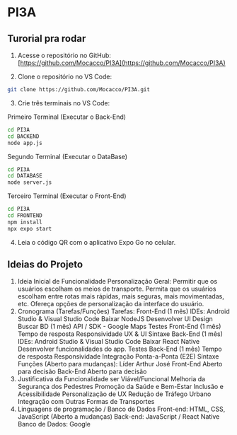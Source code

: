 # PI3A

## Turorial pra rodar

1. Acesse o repositório no GitHub:  
[https://github.com/Mocacco/PI3A](https://github.com/Mocacco/PI3A)

2. Clone o repositório no VS Code:
```bash
git clone https://github.com/Mocacco/PI3A.git
```

3. Crie três terminais no VS Code:

Primeiro Terminal (Executar o Back-End)
```bash
cd PI3A
cd BACKEND
node app.js
```

Segundo Terminal (Executar o DataBase)
```bash
cd PI3A
cd DATABASE
node server.js
```

Terceiro Terminal (Executar o Front-End)
```bash
cd PI3A
cd FRONTEND
npm install
npx expo start
```

4. Leia o código QR com o aplicativo Expo Go no celular.

## Ideias do Projeto

1. Ideia Inicial de Funcionalidade
Personalização Geral:
Permitir que os usuários escolham os meios de transporte.
Permita que os usuários escolham entre rotas mais rápidas, mais seguras, mais movimentadas, etc.
Ofereça opções de personalização da interface do usuário.
2. Cronograma (Tarefas/Funções)
Tarefas:
Front-End (1 mês)
IDEs: Android Studio & Visual Studio Code
Baixar NodeJS
Desenvolver UI Design
Buscar BD (1 mês)
API / SDK - Google Maps
Testes Front-End (1 mês)
Tempo de resposta
Responsividade
UX & UI
Sintaxe
Back-End (1 mês)
IDEs: Android Studio & Visual Studio Code
Baixar React Native
Desenvolver funcionalidades do app.
Testes Back-End (1 mês)
Tempo de resposta
Responsividade
Integração
Ponta-a-Ponta (E2E)
Sintaxe
Funções (Aberto para mudanças):
Líder
Arthur José
Front-End
Aberto para decisão
Back-End
Aberto para decisão
3. Justificativa da Funcionalidade ser Viável/Funcional
Melhoria da Segurança dos Pedestres
Promoção da Saúde e Bem-Estar
Inclusão e Acessibilidade
Personalização de UX
Redução de Tráfego Urbano
Integração com Outras Formas de Transportes
4. Linguagens de programação / Banco de Dados
Front-end: HTML, CSS, JavaScript (Aberto a mudanças)
Back-end: JavaScript / React Native
Banco de Dados: Google

